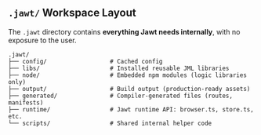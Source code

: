 ## `.jawt/` Workspace Layout

The `.jawt` directory contains **everything Jawt needs internally**, with no exposure to the user.

```
.jawt/
├── config/                  # Cached config
├── libs/                    # Installed reusable JML libraries
├── node/                    # Embedded npm modules (logic libraries only)
├── output/                  # Build output (production-ready assets)
├── generated/               # Compiler-generated files (routes, manifests)
├── runtime/                 # Jawt runtime API: browser.ts, store.ts, etc.
└── scripts/                 # Shared internal helper code
```
